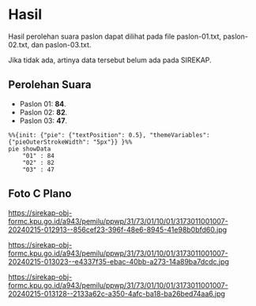 # Hasil

Hasil perolehan suara paslon dapat dilihat pada file paslon-01.txt, paslon-02.txt, dan paslon-03.txt.

Jika tidak ada, artinya data tersebut belum ada pada SIREKAP.

## Perolehan Suara

 * Paslon 01: **84**.
 * Paslon 02: **82**.
 * Paslon 03: **47**.

```mermaid
%%{init: {"pie": {"textPosition": 0.5}, "themeVariables": {"pieOuterStrokeWidth": "5px"}} }%%
pie showData
    "01" : 84
    "02" : 82
    "03" : 47
```
## Foto C Plano

https://sirekap-obj-formc.kpu.go.id/a943/pemilu/ppwp/31/73/01/10/01/3173011001007-20240215-012913--856cef23-396f-48e6-8945-41e98b0bfd60.jpg

https://sirekap-obj-formc.kpu.go.id/a943/pemilu/ppwp/31/73/01/10/01/3173011001007-20240215-013023--e4337f35-ebac-40bb-a273-14a89ba7dcdc.jpg

https://sirekap-obj-formc.kpu.go.id/a943/pemilu/ppwp/31/73/01/10/01/3173011001007-20240215-013128--2133a62c-a350-4afc-ba18-ba26bed74aa6.jpg
